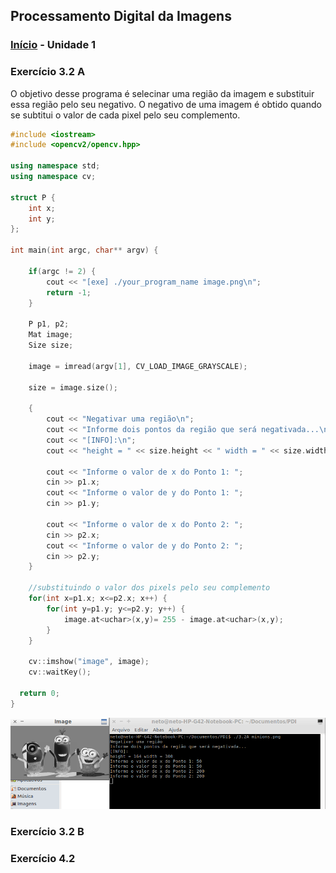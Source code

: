 ## Processamento Digital da Imagens

### [Início](/index.md) - Unidade 1

### Exercício 3.2 A

O objetivo desse programa é selecinar uma região da imagem e substituir essa região pelo seu negativo. O negativo de uma imagem é obtido quando se subtitui o valor de cada pixel pelo seu complemento.

```cpp
#include <iostream>
#include <opencv2/opencv.hpp>

using namespace std;
using namespace cv;

struct P {
	int x;
	int y;
};

int main(int argc, char** argv) {

	if(argc != 2) {
		cout << "[exe] ./your_program_name image.png\n";
		return -1;
	}

	P p1, p2;
	Mat image;
	Size size;

	image = imread(argv[1], CV_LOAD_IMAGE_GRAYSCALE);

	size = image.size();

	{
		cout << "Negativar uma região\n";
		cout << "Informe dois pontos da região que será negativada...\n";
		cout << "[INFO]:\n";
		cout << "height = " << size.height << " width = " << size.width << endl;

		cout << "Informe o valor de x do Ponto 1: ";
		cin >> p1.x;
		cout << "Informe o valor de y do Ponto 1: ";
		cin >> p1.y;

		cout << "Informe o valor de x do Ponto 2: ";
		cin >> p2.x;
		cout << "Informe o valor de y do Ponto 2: ";
		cin >> p2.y;
	}

	//substituindo o valor dos pixels pelo seu complemento
	for(int x=p1.x; x<=p2.x; x++) {
		for(int y=p1.y; y<=p2.y; y++) {
			image.at<uchar>(x,y)= 255 - image.at<uchar>(x,y);
		}
	}

	cv::imshow("image", image);
	cv::waitKey();

  return 0;
}

```

![Figura 1: Resultado](/images/tela1.png)



### Exercício 3.2 B

### Exercício 4.2

